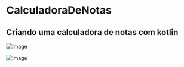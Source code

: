 # CalculadoraDeNotas

## Criando uma calculadora de notas com kotlin

![image](https://user-images.githubusercontent.com/75373785/113637903-0de93400-964c-11eb-9435-c9ed9a6c8602.png)

![image](https://user-images.githubusercontent.com/75373785/113638123-7f28e700-964c-11eb-95f6-abb3ea923d59.png)
